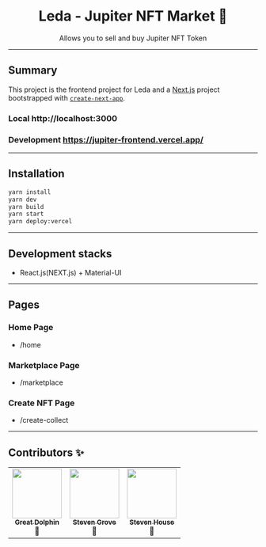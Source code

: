<div align="center">
<h1>Leda - Jupiter NFT Market 🎣</h1>

<p>Allows you to sell and buy Jupiter NFT Token</p>
</div>

---

## Summary

This project is the frontend project for Leda and  a [Next.js](https://nextjs.org/) project bootstrapped with [`create-next-app`](https://github.com/vercel/next.js/tree/canary/packages/create-next-app).

### Local http://localhost:3000
### Development https://jupiter-frontend.vercel.app/

---

## Installation

```bash
yarn install
yarn dev
yarn build
yarn start
yarn deploy:vercel
```
---
## Development stacks

- React.js(NEXT.js) + Material-UI
---

## Pages

### Home Page

- /home
### Marketplace Page

- /marketplace

### Create NFT Page

- /create-collect
---
## Contributors ✨

<!-- prettier-ignore-start -->
<!-- markdownlint-disable -->
<table>
  <tr>
    <td align="center"><a href="https://github.com/thomashanahan"><img src="https://avatars.githubusercontent.com/u/45635459?s=460&u=ecd33db78c295da61ce28d2e92e5f4ca496598ae&v=4" width="100px;" alt=""/><br /><sub><b>Great Dolphin</b></sub></a><br />📖</td>
    <td align="center"><a href="https://sigwo.com/"><img src="https://avatars.githubusercontent.com/u/205676?s=460&u=4a38d83c4b6203c7443b565ba5bf774ed4b0cec6&v=4" width="100px;" alt=""/><br /><sub><b>Steven Grove</b></sub></a><br />🤔</td>
    <td align="center"><a href="https://github.com/shouse"><img src="https://avatars.githubusercontent.com/u/558430?s=460&u=870fd9b43e33eae058454e15457fa04e046d9d2f&v=4" width="100px;" alt=""/><br /><sub><b>Steven House</b></sub></a><br />💬</td>
  </tr>
</table>

<!-- markdownlint-restore -->
<!-- prettier-ignore-end -->


